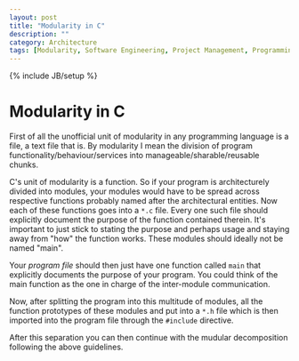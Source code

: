 ```yaml
---
layout: post
title: "Modularity in C"
description: ""
category: Architecture
tags: [Modularity, Software Engineering, Project Management, Programming Languages, C]
---
```

{% include JB/setup %}

# Modularity in C
First of all the unofficial unit of modularity in any programming
language is a file, a text file that is. By modularity I mean the
division of program functionality/behaviour/services into
manageable/sharable/reusable chunks.

C's unit of modularity is a function. So if your program is
architecturely divided into modules, your modules would have to be
spread across respective functions probably named after the
architectural entities. Now each of these functions goes into a `*.c`
file. Every one such file should explicitly document the purpose of the
function contained therein. It's important to just stick to stating the
purpose and perhaps usage and staying away from "how" the function
works. These modules should ideally not be named "main".

Your *program file* should then just have one function called `main` that
explicitly documents the purpose of your program. You could think of the
main function as the one in charge of the inter-module communication.

Now, after splitting the program into this multitude of modules, all the
function prototypes of these modules and put into a `*.h` file which is
then imported into the program file through the `#include` directive.

After this separation you can then continue with the mudular
decomposition following the above guidelines.

